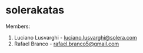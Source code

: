 # solerakatas

Members:
1. Luciano Lusvarghi - luciano.lusvarghi@solera.com
2. Rafael Branco - rafael.branco5@gmail.com
